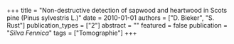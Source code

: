 +++
title = "Non-destructive detection of sapwood and heartwood in Scots pine (Pinus sylvestris L.)"
date = 2010-01-01
authors = ["D. Bieker", "S. Rust"]
publication_types = ["2"]
abstract = ""
featured = false
publication = "*Silva Fennica*"
tags = ["Tomographie"]
+++

